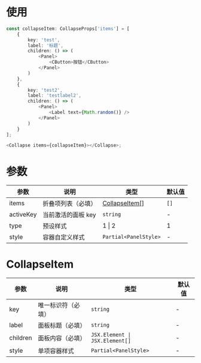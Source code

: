 # 使用

```ts
const collapseItem: CollapseProps['items'] = [
    {
        key: 'test',
        label: '标题',
        children: () => (
            <Panel>
                <CButton>按钮</CButton>
            </Panel>
        )
    },
    {
        key: 'test2',
        label: 'testlabel2',
        children: () => (
            <Panel>
                <Label text={Math.random()} />
            </Panel>
        )
    }
];

<Collapse items={collapseItem}></Collapse>;
```

# 参数

| 参数      | 说明               | 类型                            | 默认值 |
| --------- | ------------------ | ------------------------------- | ------ |
| items     | 折叠项列表（必填） | [CollapseItem[]](#collapseitem) | `[]`   |
| activeKey | 当前激活的面板 key | `string`                        | -      |
| type      | 预设样式           | 1 \| 2                          | 1      |
| style     | 容器自定义样式     | `Partial<PanelStyle>`           | -      |

# CollapseItem

| 参数     | 说明               | 类型                           | 默认值 |
| -------- | ------------------ | ------------------------------ | ------ |
| key      | 唯一标识符（必填） | `string`                       | -      |
| label    | 面板标题（必填）   | `string`                       | -      |
| children | 面板内容（必填）   | `JSX.Element \| JSX.Element[]` | -      |
| style    | 单项容器样式       | `Partial<PanelStyle>`          | -      |
